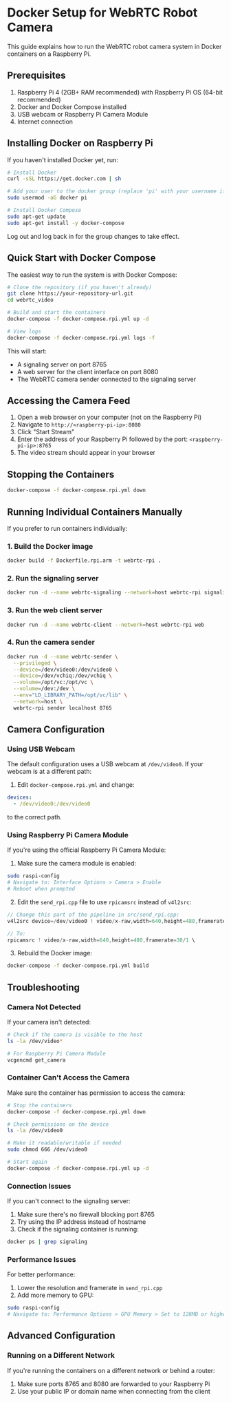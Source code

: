 # Docker Setup for WebRTC Robot Camera

This guide explains how to run the WebRTC robot camera system in Docker containers on a Raspberry Pi.

## Prerequisites

1. Raspberry Pi 4 (2GB+ RAM recommended) with Raspberry Pi OS (64-bit recommended)
2. Docker and Docker Compose installed
3. USB webcam or Raspberry Pi Camera Module
4. Internet connection

## Installing Docker on Raspberry Pi

If you haven't installed Docker yet, run:

```bash
# Install Docker
curl -sSL https://get.docker.com | sh

# Add your user to the docker group (replace 'pi' with your username if different)
sudo usermod -aG docker pi

# Install Docker Compose
sudo apt-get update
sudo apt-get install -y docker-compose
```

Log out and log back in for the group changes to take effect.

## Quick Start with Docker Compose

The easiest way to run the system is with Docker Compose:

```bash
# Clone the repository (if you haven't already)
git clone https://your-repository-url.git
cd webrtc_video

# Build and start the containers
docker-compose -f docker-compose.rpi.yml up -d

# View logs
docker-compose -f docker-compose.rpi.yml logs -f
```

This will start:
- A signaling server on port 8765
- A web server for the client interface on port 8080
- The WebRTC camera sender connected to the signaling server

## Accessing the Camera Feed

1. Open a web browser on your computer (not on the Raspberry Pi)
2. Navigate to `http://<raspberry-pi-ip>:8080`
3. Click "Start Stream"
4. Enter the address of your Raspberry Pi followed by the port: `<raspberry-pi-ip>:8765`
5. The video stream should appear in your browser

## Stopping the Containers

```bash
docker-compose -f docker-compose.rpi.yml down
```

## Running Individual Containers Manually

If you prefer to run containers individually:

### 1. Build the Docker image

```bash
docker build -f Dockerfile.rpi.arm -t webrtc-rpi .
```

### 2. Run the signaling server

```bash
docker run -d --name webrtc-signaling --network=host webrtc-rpi signaling
```

### 3. Run the web client server

```bash
docker run -d --name webrtc-client --network=host webrtc-rpi web
```

### 4. Run the camera sender

```bash
docker run -d --name webrtc-sender \
  --privileged \
  --device=/dev/video0:/dev/video0 \
  --device=/dev/vchiq:/dev/vchiq \
  --volume=/opt/vc:/opt/vc \
  --volume=/dev:/dev \
  --env="LD_LIBRARY_PATH=/opt/vc/lib" \
  --network=host \
  webrtc-rpi sender localhost 8765
```

## Camera Configuration

### Using USB Webcam

The default configuration uses a USB webcam at `/dev/video0`. If your webcam is at a different path:

1. Edit `docker-compose.rpi.yml` and change:
```yaml
devices:
  - /dev/video0:/dev/video0
```
to the correct path.

### Using Raspberry Pi Camera Module

If you're using the official Raspberry Pi Camera Module:

1. Make sure the camera module is enabled:
```bash
sudo raspi-config
# Navigate to: Interface Options > Camera > Enable
# Reboot when prompted
```

2. Edit the `send_rpi.cpp` file to use `rpicamsrc` instead of `v4l2src`:

```cpp
// Change this part of the pipeline in src/send_rpi.cpp:
v4l2src device=/dev/video0 ! video/x-raw,width=640,height=480,framerate=30/1 \

// To:
rpicamsrc ! video/x-raw,width=640,height=480,framerate=30/1 \
```

3. Rebuild the Docker image:
```bash
docker-compose -f docker-compose.rpi.yml build
```

## Troubleshooting

### Camera Not Detected

If your camera isn't detected:

```bash
# Check if the camera is visible to the host
ls -la /dev/video*

# For Raspberry Pi Camera Module
vcgencmd get_camera
```

### Container Can't Access the Camera

Make sure the container has permission to access the camera:

```bash
# Stop the containers
docker-compose -f docker-compose.rpi.yml down

# Check permissions on the device
ls -la /dev/video0

# Make it readable/writable if needed
sudo chmod 666 /dev/video0

# Start again
docker-compose -f docker-compose.rpi.yml up -d
```

### Connection Issues

If you can't connect to the signaling server:

1. Make sure there's no firewall blocking port 8765
2. Try using the IP address instead of hostname
3. Check if the signaling container is running:
```bash
docker ps | grep signaling
```

### Performance Issues

For better performance:

1. Lower the resolution and framerate in `send_rpi.cpp`
2. Add more memory to GPU:
```bash
sudo raspi-config
# Navigate to: Performance Options > GPU Memory > Set to 128MB or higher
```

## Advanced Configuration

### Running on a Different Network

If you're running the containers on a different network or behind a router:

1. Make sure ports 8765 and 8080 are forwarded to your Raspberry Pi
2. Use your public IP or domain name when connecting from the client 
